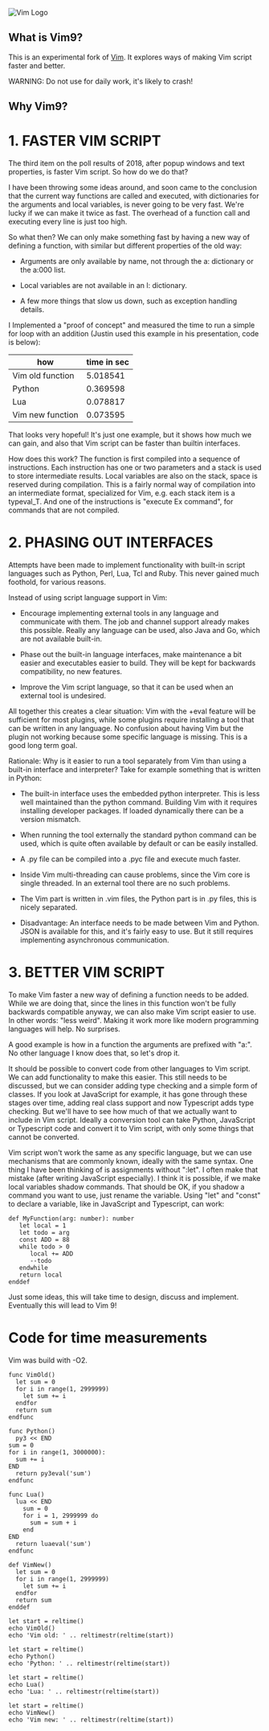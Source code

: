 ![Vim Logo](https://github.com/vim/vim/blob/master/runtime/vimlogo.gif)

## What is Vim9? ##

This is an experimental fork of [Vim](https://github.com/vim/vim).
It explores ways of making Vim script faster and better.

WARNING: Do not use for daily work, it's likely to crash!

## Why Vim9? ##

# 1. FASTER VIM SCRIPT

The third item on the poll results of 2018, after popup windows and text
properties, is faster Vim script.  So how do we do that?

I have been throwing some ideas around, and soon came to the conclusion
that the current way functions are called and executed, with
dictionaries for the arguments and local variables, is never going to be
very fast.  We're lucky if we can make it twice as fast.  The overhead
of a function call and executing every line is just too high.

So what then?  We can only make something fast by having a new way of
defining a function, with similar but different properties of the old
way:
*   Arguments are only available by name, not through the a: dictionary or
    the a:000 list.

*   Local variables are not available in an l: dictionary.

*   A few more things that slow us down, such as exception handling details.

I Implemented a "proof of concept" and measured the time to run a simple
for loop with an addition (Justin used this example in his presentation,
code is below):

| how              | time in sec |
| ---------------- | -------- |
| Vim old function | 5.018541 |
| Python           | 0.369598 |
| Lua              | 0.078817 |
| Vim new function | 0.073595 |

That looks very hopeful!  It's just one example, but it shows how much
we can gain, and also that Vim script can be faster than builtin
interfaces.

How does this work?  The function is first compiled into a sequence of
instructions.  Each instruction has one or two parameters and a stack is
used to store intermediate results.  Local variables are also on the
stack, space is reserved during compilation.  This is a fairly normal
way of compilation into an intermediate format, specialized for Vim,
e.g. each stack item is a typeval_T.  And one of the instructions is
"execute Ex command", for commands that are not compiled.


# 2. PHASING OUT INTERFACES

Attempts have been made to implement functionality with built-in script
languages such as Python, Perl, Lua, Tcl and Ruby.  This never gained much
foothold, for various reasons.

Instead of using script language support in Vim:
*  Encourage implementing external tools in any language and communicate
  with them.  The job and channel support already makes this possible.
  Really any language can be used, also Java and Go, which are not
  available built-in.

*   Phase out the built-in language interfaces, make maintenance a bit easier
  and executables easier to build.  They will be kept for backwards
  compatibility, no new features.

*  Improve the Vim script language, so that it can be used when an
  external tool is undesired.

All together this creates a clear situation: Vim with the +eval feature
will be sufficient for most plugins, while some plugins require
installing a tool that can be written in any language.  No confusion
about having Vim but the plugin not working because some specific
language is missing.  This is a good long term goal.

Rationale: Why is it easier to run a tool separately from Vim than using a
built-in interface and interpreter?  Take for example something that is
written in Python:
*   The built-in interface uses the embedded python interpreter.  This is less
  well maintained than the python command.  Building Vim with it requires
  installing developer packages.  If loaded dynamically there can be a version
  mismatch.

*   When running the tool externally the standard python command can be used,
  which is quite often available by default or can be easily installed.

*   A .py file can be compiled into a .pyc file and execute much faster.

*  Inside Vim multi-threading can cause problems, since the Vim core is single
  threaded.  In an external tool there are no such problems.

*   The Vim part is written in .vim files, the Python part is in .py files, this
  is nicely separated.

*   Disadvantage: An interface needs to be made between Vim and Python.
  JSON is available for this, and it's fairly easy to use.  But it still
  requires implementing asynchronous communication.


# 3. BETTER VIM SCRIPT

To make Vim faster a new way of defining a function needs to be added.
While we are doing that, since the lines in this function won't be fully
backwards compatible anyway, we can also make Vim script easier to use.
In other words: "less weird".  Making it work more like modern
programming languages will help.  No surprises.

A good example is how in a function the arguments are prefixed with
"a:". No other language I know does that, so let's drop it.

It should be possible to convert code from other languages to Vim
script.  We can add functionality to make this easier.  This still needs
to be discussed, but we can consider adding type checking and a simple
form of classes.  If you look at JavaScript for example, it has gone
through these stages over time, adding real class support and now
Typescript adds type checking.  But we'll have to see how much of that
we actually want to include in Vim script.  Ideally a conversion tool
can take Python, JavaScript or Typescript code and convert it to Vim
script, with only some things that cannot be converted.

Vim script won't work the same as any specific language, but we can use
mechanisms that are commonly known, ideally with the same syntax.  One
thing I have been thinking of is assignments without ":let".  I often
make that mistake (after writing JavaScript especially).  I think it is
possible, if we make local variables shadow commands.  That should be OK,
if you shadow a command you want to use, just rename the variable.
Using "let" and "const" to declare a variable, like in JavaScript and
Typescript, can work:


``` vim
def MyFunction(arg: number): number
   let local = 1
   let todo = arg
   const ADD = 88
   while todo > 0
      local += ADD
      --todo
   endwhile
   return local
enddef
```

Just some ideas, this will take time to design, discuss and implement.
Eventually this will lead to Vim 9!


# Code for time measurements

Vim was build with -O2.

``` vim
func VimOld()
  let sum = 0
  for i in range(1, 2999999)
    let sum += i
  endfor
  return sum
endfunc

func Python()
  py3 << END
sum = 0
for i in range(1, 3000000):
  sum += i
END
  return py3eval('sum')
endfunc

func Lua()
  lua << END
    sum = 0
    for i = 1, 2999999 do
      sum = sum + i
    end
END
  return luaeval('sum')
endfunc

def VimNew()
  let sum = 0
  for i in range(1, 2999999)
    let sum += i
  endfor
  return sum
enddef

let start = reltime()
echo VimOld()
echo 'Vim old: ' .. reltimestr(reltime(start))

let start = reltime()
echo Python()
echo 'Python: ' .. reltimestr(reltime(start))

let start = reltime()
echo Lua()
echo 'Lua: ' .. reltimestr(reltime(start))

let start = reltime()
echo VimNew()
echo 'Vim new: ' .. reltimestr(reltime(start))
```
